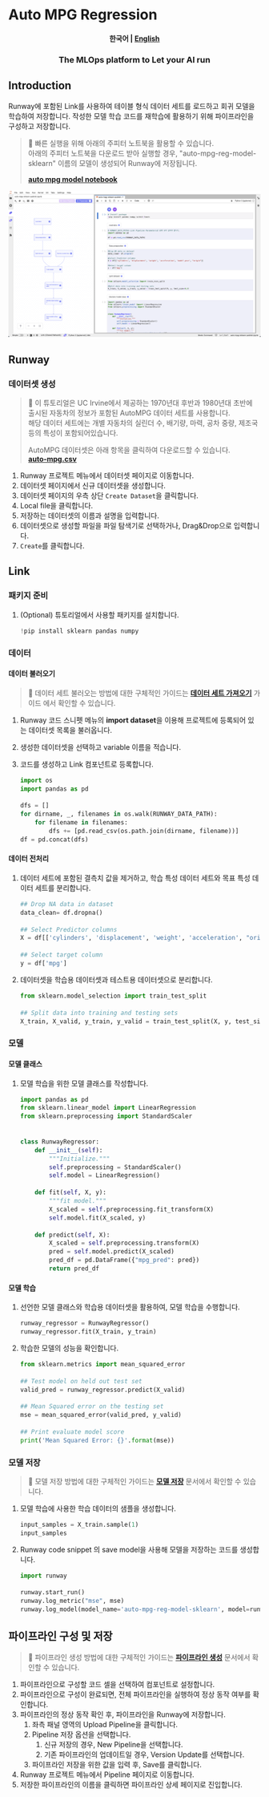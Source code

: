 # Auto MPG Regression

<h4 align="center">
    <p>
        <b>한국어</b> |
        <a href="README_en.md">English</a>
    <p>
</h4>

<h3 align="center">
    <p>The MLOps platform to Let your AI run</p>
</h3>

## Introduction

Runway에 포함된 Link를 사용하여 테이블 형식 데이터 세트를 로드하고 회귀 모델을 학습하여 저장합니다. 작성한 모델 학습 코드를 재학습에 활용하기 위해 파이프라인을 구성하고 저장합니다.

> 📘 빠른 실행을 위해 아래의 주피터 노트북을 활용할 수 있습니다.  
> 아래의 주피터 노트북을 다운로드 받아 실행할 경우, "auto-mpg-reg-model-sklearn" 이름의 모델이 생성되어 Runway에 저장됩니다.
>
> **[auto mpg model notebook](https://drive.google.com/uc?export=download&id=1v2L3OeycGqgqcc8w2ost9SPX730sVcwg)**

![link pipeline](../../assets/auto_mpg_regression/link_pipeline.png)

## Runway

### 데이터셋 생성

> 📘 이 튜토리얼은 UC Irvine에서 제공하는 1970년대 후반과 1980년대 초반에 출시된 자동차의 정보가 포함된 AutoMPG 데이터 세트를 사용합니다.  
> 해당 데이터 세트에는 개별 자동차의 실린더 수, 배기량, 마력, 공차 중량, 제조국 등의 특성이 포함되어있습니다.
>
> AutoMPG 데이터셋은 아래 항목을 클릭하여 다운로드할 수 있습니다.  
> **[auto-mpg.csv](https://runway-tutorial.s3.ap-northeast-2.amazonaws.com/auto-mpg.csv)**

1. Runway 프로젝트 메뉴에서 데이터셋 페이지로 이동합니다.
2. 데이터셋 페이지에서 신규 데이터셋을 생성합니다.
3. 데이터셋 페이지의 우측 상단 `Create Dataset`을 클릭합니다.
4. Local file을 클릭합니다.
5. 저장하는 데이터셋의 이름과 설명을 입력합니다.
6. 데이터셋으로 생성할 파일을 파일 탐색기로 선택하거나, Drag&Drop으로 입력합니다.
7. `Create`를 클릭합니다.

## Link

### 패키지 준비

1. (Optional) 튜토리얼에서 사용할 패키지를 설치합니다.
    ```python
    !pip install sklearn pandas numpy
    ```

### 데이터

#### 데이터 불러오기

> 📘 데이터 세트 불러오는 방법에 대한 구체적인 가이드는 **[데이터 세트 가져오기](https://docs.mrxrunway.ai/docs/데이터-세트-가져오기)** 가이드 에서 확인할 수 있습니다.

1. Runway 코드 스니펫 메뉴의 **import dataset**을 이용해 프로젝트에 등록되어 있는 데이터셋 목록을 불러옵니다.
2. 생성한 데이터셋을 선택하고 variable 이름을 적습니다.
3. 코드를 생성하고 Link 컴포넌트로 등록합니다.

    ```python
    import os
    import pandas as pd

    dfs = []
    for dirname, _, filenames in os.walk(RUNWAY_DATA_PATH):
        for filename in filenames:
            dfs += [pd.read_csv(os.path.join(dirname, filename))]
    df = pd.concat(dfs)
    ```

#### 데이터 전처리

1. 데이터 세트에 포함된 결측치 값을 제거하고, 학습 특성 데이터 세트와 목표 특성 데이터 세트를 분리합니다.

    ```python
    ## Drop NA data in dataset
    data_clean= df.dropna()

    ## Select Predictor columns
    X = df[['cylinders', 'displacement', 'weight', 'acceleration', "origin"]]

    ## Select target column
    y = df['mpg']
    ```

2. 데이터셋을 학습용 데이터셋과 테스트용 데이터셋으로 분리합니다.

    ```python
    from sklearn.model_selection import train_test_split

    ## Split data into training and testing sets
    X_train, X_valid, y_train, y_valid = train_test_split(X, y, test_size=0.2)
    ```

### 모델

#### 모델 클래스

1. 모델 학습을 위한 모델 클래스를 작성합니다.

    ```python
    import pandas as pd
    from sklearn.linear_model import LinearRegression
    from sklearn.preprocessing import StandardScaler


    class RunwayRegressor:
        def __init__(self):
            """Initialize."""
            self.preprocessing = StandardScaler()
            self.model = LinearRegression()

        def fit(self, X, y):
            """fit model."""
            X_scaled = self.preprocessing.fit_transform(X)
            self.model.fit(X_scaled, y)

        def predict(self, X):
            X_scaled = self.preprocessing.transform(X)
            pred = self.model.predict(X_scaled)
            pred_df = pd.DataFrame({"mpg_pred": pred})
            return pred_df
    ```

#### 모델 학습

1. 선언한 모델 클래스와 학습용 데이터셋을 활용하여, 모델 학습을 수행합니다.

    ```python
    runway_regressor = RunwayRegressor()
    runway_regressor.fit(X_train, y_train)
    ```

2. 학습한 모델의 성능을 확인합니다.

    ```python
    from sklearn.metrics import mean_squared_error

    ## Test model on held out test set
    valid_pred = runway_regressor.predict(X_valid)

    ## Mean Squared error on the testing set
    mse = mean_squared_error(valid_pred, y_valid)

    ## Print evaluate model score
    print('Mean Squared Error: {}'.format(mse))
    ```

### 모델 저장

> 📘 모델 저장 방법에 대한 구체적인 가이드는 **[모델 저장](https://dash.readme.com/project/makinarocks-runway/docs/모델-저장)** 문서에서 확인할 수 있습니다.

1. 모델 학습에 사용한 학습 데이터의 샘플을 생성합니다.

    ```python
    input_samples = X_train.sample(1)
    input_samples
    ```

2. Runway code snippet 의 save model을 사용해 모델을 저장하는 코드를 생성합니다.

    ```python
    import runway

    runway.start_run()
    runway.log_metric("mse", mse)
    runway.log_model(model_name='auto-mpg-reg-model-sklearn', model=runway_regressor, input_samples={'predict': input_samples})
    ```

## 파이프라인 구성 및 저장

> 📘 파이프라인 생성 방법에 대한 구체적인 가이드는 **[파이프라인 생성](https://docs.mrxrunway.ai/docs/파이프라인-생성)** 문서에서 확인할 수 있습니다.

1. 파이프라인으로 구성할 코드 셀을 선택하여 컴포넌트로 설정합니다.
2. 파이프라인으로 구성이 완료되면, 전체 파이프라인을 실행하여 정상 동작 여부를 확인합니다.
3. 파이프라인의 정상 동작 확인 후, 파이프라인을 Runway에 저장합니다.
    1. 좌측 패널 영역의 Upload Pipeline을 클릭합니다.
    2. Pipeline 저장 옵션을 선택합니다.
        1. 신규 저장의 경우, New Pipeline을 선택합니다.
        2. 기존 파이프라인의 업데이트일 경우, Version Update를 선택합니다.
    3. 파이프라인 저장을 위한 값을 입력 후, Save를 클릭합니다.
4. Runway 프로젝트 메뉴에서 Pipeline 페이지로 이동합니다.
5. 저장한 파이프라인의 이름을 클릭하면 파이프라인 상세 페이지로 진입합니다.
